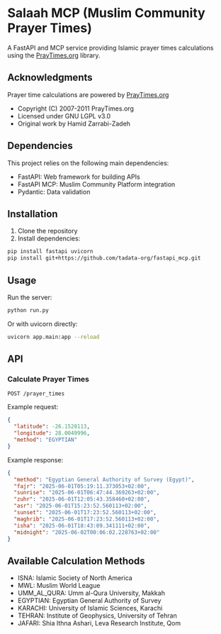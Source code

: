 # Salaah MCP (Muslim Community Prayer Times)

A FastAPI and MCP service providing Islamic prayer times calculations using the [PrayTimes.org](http://praytimes.org/) library.

## Acknowledgments

Prayer time calculations are powered by [PrayTimes.org](http://praytimes.org/)
- Copyright (C) 2007-2011 PrayTimes.org
- Licensed under GNU LGPL v3.0
- Original work by Hamid Zarrabi-Zadeh

## Dependencies

This project relies on the following main dependencies:
- FastAPI: Web framework for building APIs
- FastAPI MCP: Muslim Community Platform integration
- Pydantic: Data validation

## Installation

1. Clone the repository
2. Install dependencies:
```bash
pip install fastapi uvicorn
pip install git+https://github.com/tadata-org/fastapi_mcp.git
```

## Usage

Run the server:
```bash
python run.py
```

Or with uvicorn directly:
```bash
uvicorn app.main:app --reload
```

## API

### Calculate Prayer Times

`POST /prayer_times`

Example request:
```json
{
  "latitude": -26.1528113,
  "longitude": 28.0049996,
  "method": "EGYPTIAN"
}
```

Example response:
```json
{
  "method": "Egyptian General Authority of Survey (Egypt)",
  "fajr": "2025-06-01T05:19:11.373053+02:00",
  "sunrise": "2025-06-01T06:47:44.369263+02:00",
  "zuhr": "2025-06-01T12:05:43.358460+02:00",
  "asr": "2025-06-01T15:23:52.560113+02:00",
  "sunset": "2025-06-01T17:23:52.560113+02:00",
  "maghrib": "2025-06-01T17:23:52.560113+02:00",
  "isha": "2025-06-01T18:43:09.341111+02:00",
  "midnight": "2025-06-02T00:06:02.228763+02:00"
}
```

## Available Calculation Methods

- ISNA: Islamic Society of North America
- MWL: Muslim World League
- UMM_AL_QURA: Umm al-Qura University, Makkah
- EGYPTIAN: Egyptian General Authority of Survey
- KARACHI: University of Islamic Sciences, Karachi
- TEHRAN: Institute of Geophysics, University of Tehran
- JAFARI: Shia Ithna Ashari, Leva Research Institute, Qom
